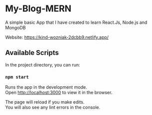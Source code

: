 # My-Blog-MERN
A simple basic App that I have created to learn React.Js, Node.js and MongoDB

Website: https://kind-wozniak-2dcbb9.netlify.app/

## Available Scripts

In the project directory, you can run:

### `npm start`

Runs the app in the development mode.\
Open [http://localhost:3000](http://localhost:3000) to view it in the browser.

The page will reload if you make edits.\
You will also see any lint errors in the console.
